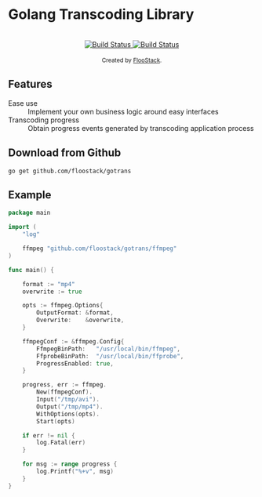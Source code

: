 # Golang Transcoding Library

<br />

<div align="center">
  <!-- Build status -->
  <a href="https://circleci.com/gh/floostack/gotrans">
    <img src="https://circleci.com/gh/floostack/gotrans.svg?style=svg" alt="Build Status" />
  </a>

  <!-- Code Quality -->
  <a href="https://www.codacy.com/manual/floostack/gotrans?utm_source=github.com&amp;utm_medium=referral&amp;utm_content=floostack/gotrans&amp;utm_campaign=Badge_Grade">
    <img src="https://app.codacy.com/project/badge/Grade/f8ee19ef723b4134bb8bb1f9c439959e" alt="Build Status" />
  </a>

</div>

<br />

<div align="center">
  <sub>Created by <a href="https://floostack.com">FlooStack</a>.</sub>
</div>

## Features

<dl>
  <dt>Ease use</dt>
  <dd>Implement your own business logic around easy interfaces</dd>

  <dt>Transcoding progress</dt>
  <dd>Obtain progress events generated by transcoding application process</dd>
</dl>

## Download from Github

```shell
go get github.com/floostack/gotrans
```

## Example

```go
package main

import (
	"log"

	ffmpeg "github.com/floostack/gotrans/ffmpeg"
)

func main() {

	format := "mp4"
	overwrite := true

	opts := ffmpeg.Options{
		OutputFormat: &format,
		Overwrite:    &overwrite,
	}

	ffmpegConf := &ffmpeg.Config{
		FfmpegBinPath:   "/usr/local/bin/ffmpeg",
		FfprobeBinPath:  "/usr/local/bin/ffprobe",
		ProgressEnabled: true,
	}

	progress, err := ffmpeg.
		New(ffmpegConf).
		Input("/tmp/avi").
		Output("/tmp/mp4").
		WithOptions(opts).
		Start(opts)

	if err != nil {
		log.Fatal(err)
	}

	for msg := range progress {
		log.Printf("%+v", msg)
	}
}
```
